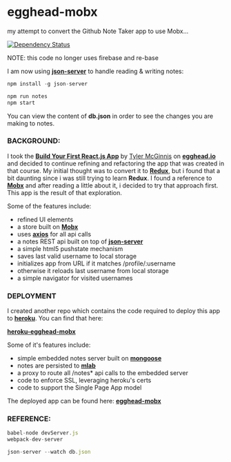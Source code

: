 # egghead-mobx
my attempt to convert the Github Note Taker app to use Mobx...

[![Dependency Status](https://dependencyci.com/github/eswat2/egghead-mobx/badge)](https://dependencyci.com/github/eswat2/egghead-mobx)

NOTE: this code no longer uses firebase and re-base

I am now using [**json-server**](https://github.com/typicode/json-server) to handle reading & writing notes:

```javascript
npm install -g json-server

npm run notes
npm start
```

You can view the content of **db.json** in order to see the changes you are making to notes.

### BACKGROUND:

I took the [**Build Your First React.js App**](https://egghead.io/courses/build-your-first-react-js-application) by [Tyler McGinnis](https://github.com/tylermcginnis) on [**egghead.io**](https://egghead.io) and decided to continue refining and refactoring the app that was created in that course.  My initial thought was to convert it to [**Redux**](http://redux.js.org/), but i found that a bit daunting since i was still trying to learn **Redux**.  I found a reference to [**Mobx**](https://mobxjs.github.io/mobx/) and after reading a little about it, i decided to try that approach first.  This app is the result of that exploration.

Some of the features include:

- refined UI elements
- a store built on [**Mobx**](https://mobxjs.github.io/mobx/)
- uses [**axios**](https://github.com/mzabriskie/axios) for all api calls
- a notes REST api built on top of [**json-server**](https://github.com/typicode/json-server)
- a simple html5 pushstate mechanism
- saves last valid username to local storage
- initializes app from URL if it matches /profile/:username
- otherwise it reloads last username from local storage
- a simple navigator for visited usernames

### DEPLOYMENT

I created another repo which contains the code required to deploy this app to [**heroku**](https://www.heroku.com/home).  You can find that here:

[**heroku-egghead-mobx**](https://github.com/eswat2/heroku-egghead-mobx)

Some of it's features include:

- simple embedded notes server built on [**mongoose**](http://mongoosejs.com/)
- notes are persisted to [**mlab**](https://mlab.com/)
- a proxy to route all /notes* api calls to the embedded server
- code to enforce SSL, leveraging heroku's certs
- code to support the Single Page App model

The deployed app can be found here: [**egghead-mobx**](https://egghead-mobx.herokuapp.com)

### REFERENCE:

```javascript
babel-node devServer.js
webpack-dev-server

json-server --watch db.json
```
